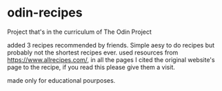 # odin-recipes
Project that's in the curriculum of The Odin Project


added 3 recipes recommended by friends. Simple aesy to do recipes but probably not the shortest recipes ever.
used resources from https://www.allrecipes.com/, in all the pages I cited the original website's page to the recipe, if you read this please give them a visit. 

made only for educational pourposes. 